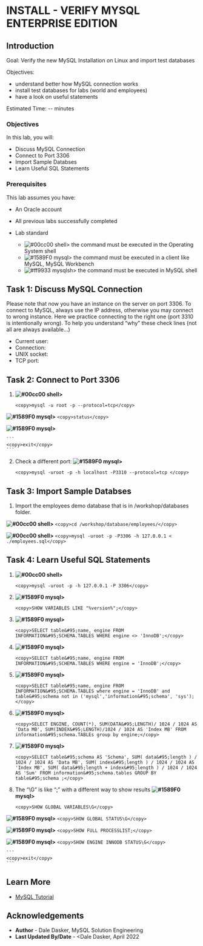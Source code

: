 # INSTALL - VERIFY MYSQL ENTERPRISE EDITION  

## Introduction

Goal:
    Verify the new MySQL Installation on Linux and import test databases

Objectives: 
- understand better how MySQL connection works
- install test databases for labs (world and employees)
- have a look on useful statements


Estimated Time: -- minutes

### Objectives

In this lab, you will:
* Discuss MySQL Connection 
* Connect to Port 3306
* Import Sample Databses
* Learn Useful SQL Statements

### Prerequisites

This lab assumes you have:
* An Oracle account
* All previous labs successfully completed

* Lab standard  
    - ![#00cc00](https://via.placeholder.com/15/00cc00/000000?text=+) shell> the command must be executed in the Operating System shell
    - ![#1589F0](https://via.placeholder.com/15/1589F0/000000?text=+) mysql> the command must be executed in a client like MySQL, MySQL Workbench
    - ![#ff9933](https://via.placeholder.com/15/ff9933/000000?text=+) mysqlsh> the command must be executed in MySQL shell
    
## Task 1: Discuss MySQL Connection 

Please note that now you have an instance on the server on port 3306. To connect to MySQL, always use the IP address, otherwise you may connect to wrong instance. Here we practice connecting to the right one (port 3310 is intentionally wrong). To help you understand “why” these check lines (not all are always available…)

- Current user:
- Connection:
- UNIX socket:
- TCP port:

## Task 2: 	Connect to Port 3306 

1.  **![#00cc00](https://via.placeholder.com/15/00cc00/000000?text=+) shell>**
    ```
    <copy>mysql -u root -p --protocol=tcp</copy>
    ```

 **![#1589F0](https://via.placeholder.com/15/1589F0/000000?text=+) mysql>** 
    ```
    <copy>status</copy>
    ```

 **![#1589F0](https://via.placeholder.com/15/1589F0/000000?text=+) mysql>**  

    ```
    <copy>exit</copy>
    ```
	
2. Check a different port:
 **![#1589F0](https://via.placeholder.com/15/1589F0/000000?text=+) mysql>**

    ```
    <copy>mysql -uroot -p -h localhost -P3310 --protocol=tcp </copy>
    ```


## Task 3: Import Sample Databses

1.	Import the employees demo database that is in /workshop/databases folder.

  **![#00cc00](https://via.placeholder.com/15/00cc00/000000?text=+) shell>** 
    ```
    <copy>cd /workshop/database/employees/</copy>
    ```

  **![#00cc00](https://via.placeholder.com/15/00cc00/000000?text=+) shell>** 
    ```
    <copy>mysql -uroot -p -P3306 -h 127.0.0.1 < ./employees.sql</copy>
    ```

## Task 4: Learn Useful SQL Statements

1. **![#00cc00](https://via.placeholder.com/15/00cc00/000000?text=+) shell>**
    ```
    <copy>mysql -uroot -p -h 127.0.0.1 -P 3306</copy>
    ```

2. **![#1589F0](https://via.placeholder.com/15/1589F0/000000?text=+) mysql>** 
    ```
    <copy>SHOW VARIABLES LIKE "%version%";</copy>
    ```

3. **![#1589F0](https://via.placeholder.com/15/1589F0/000000?text=+) mysql>** 
    ```
    <copy>SELECT table&#95;name, engine FROM INFORMATION&#95;SCHEMA.TABLES WHERE engine <> 'InnoDB';</copy>
    ```

4. **![#1589F0](https://via.placeholder.com/15/1589F0/000000?text=+) mysql>** 
    ```
    <copy>SELECT table&#95;name, engine FROM INFORMATION&#95;SCHEMA.TABLES WHERE engine = 'InnoDB';</copy>
    ```

5. **![#1589F0](https://via.placeholder.com/15/1589F0/000000?text=+) mysql>** 
    ```
    <copy>SELECT table&#95;name, engine FROM INFORMATION&#95;SCHEMA.TABLES where engine = 'InnoDB' and table&#95;schema not in ('mysql','information&#95;schema', 'sys');</copy>
    ```

6. **![#1589F0](https://via.placeholder.com/15/1589F0/000000?text=+) mysql>**
    ```
    <copy>SELECT ENGINE, COUNT(*), SUM(DATA&#95;LENGTH)/ 1024 / 1024 AS 'Data MB', SUM(INDEX&#95;LENGTH)/1024 / 1024 AS 'Index MB' FROM information&#95;schema.TABLEs group by engine;</copy>
    ```

7. **![#1589F0](https://via.placeholder.com/15/1589F0/000000?text=+) mysql>**
    ```
    <copy>SELECT table&#95;schema AS 'Schema', SUM( data&#95;length ) / 1024 / 1024 AS 'Data MB', SUM( index&#95;length ) / 1024 / 1024 AS 'Index MB', SUM( data&#95;length + index&#95;length ) / 1024 / 1024 AS 'Sum' FROM information&#95;schema.tables GROUP BY table&#95;schema ;</copy>
    ```

8. The “\G” is like “;” with a different way to show results 
  **![#1589F0](https://via.placeholder.com/15/1589F0/000000?text=+) mysql>** 
    ```
    <copy>SHOW GLOBAL VARIABLES\G</copy>
    ```

  **![#1589F0](https://via.placeholder.com/15/1589F0/000000?text=+) mysql>**
    ```
    <copy>SHOW GLOBAL STATUS\G</copy>
    ```

  **![#1589F0](https://via.placeholder.com/15/1589F0/000000?text=+) mysql>**
    ```
    <copy>SHOW FULL PROCESSLIST;</copy>
    ```

  **![#1589F0](https://via.placeholder.com/15/1589F0/000000?text=+) mysql>**
    ```
    <copy>SHOW ENGINE INNODB STATUS\G</copy>
    ```

    ```
    <copy>exit</copy>
    ```

## Learn More

* [MySQL Tutorial](https://dev.mysql.com/doc/refman/8.0/en/tutorial.html)

## Acknowledgements
* **Author** - Dale Dasker, MySQL Solution Engineering
* **Last Updated By/Date** - <Dale Dasker, April 2022
